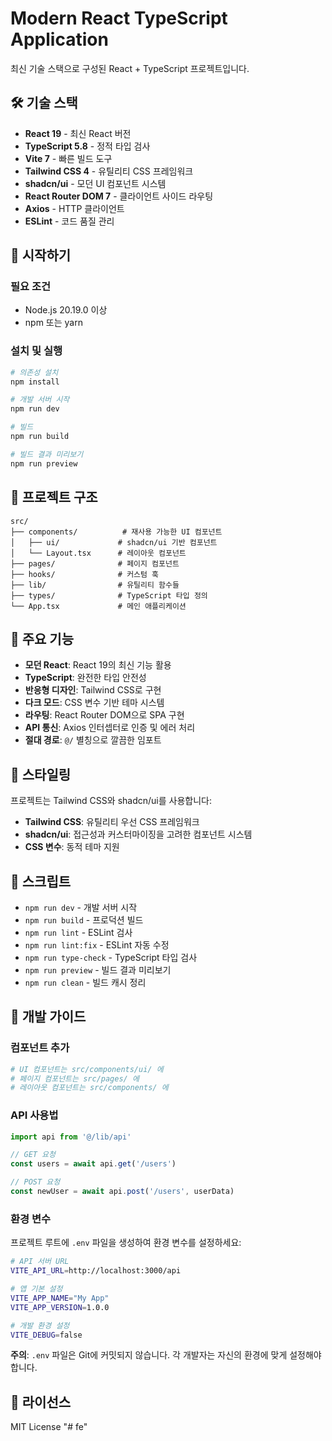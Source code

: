# Modern React TypeScript Application

최신 기술 스택으로 구성된 React + TypeScript 프로젝트입니다.

## 🛠️ 기술 스택

- **React 19** - 최신 React 버전
- **TypeScript 5.8** - 정적 타입 검사
- **Vite 7** - 빠른 빌드 도구
- **Tailwind CSS 4** - 유틸리티 CSS 프레임워크
- **shadcn/ui** - 모던 UI 컴포넌트 시스템
- **React Router DOM 7** - 클라이언트 사이드 라우팅
- **Axios** - HTTP 클라이언트
- **ESLint** - 코드 품질 관리

## 🚀 시작하기

### 필요 조건
- Node.js 20.19.0 이상
- npm 또는 yarn

### 설치 및 실행

```bash
# 의존성 설치
npm install

# 개발 서버 시작
npm run dev

# 빌드
npm run build

# 빌드 결과 미리보기
npm run preview
```

## 📁 프로젝트 구조

```
src/
├── components/          # 재사용 가능한 UI 컴포넌트
│   ├── ui/             # shadcn/ui 기반 컴포넌트
│   └── Layout.tsx      # 레이아웃 컴포넌트
├── pages/              # 페이지 컴포넌트
├── hooks/              # 커스텀 훅
├── lib/                # 유틸리티 함수들
├── types/              # TypeScript 타입 정의
└── App.tsx             # 메인 애플리케이션
```

## 🔧 주요 기능

- **모던 React**: React 19의 최신 기능 활용
- **TypeScript**: 완전한 타입 안전성
- **반응형 디자인**: Tailwind CSS로 구현
- **다크 모드**: CSS 변수 기반 테마 시스템
- **라우팅**: React Router DOM으로 SPA 구현
- **API 통신**: Axios 인터셉터로 인증 및 에러 처리
- **절대 경로**: `@/` 별칭으로 깔끔한 임포트

## 🎨 스타일링

프로젝트는 Tailwind CSS와 shadcn/ui를 사용합니다:

- **Tailwind CSS**: 유틸리티 우선 CSS 프레임워크
- **shadcn/ui**: 접근성과 커스터마이징을 고려한 컴포넌트 시스템
- **CSS 변수**: 동적 테마 지원

## 📝 스크립트

- `npm run dev` - 개발 서버 시작
- `npm run build` - 프로덕션 빌드
- `npm run lint` - ESLint 검사
- `npm run lint:fix` - ESLint 자동 수정
- `npm run type-check` - TypeScript 타입 검사
- `npm run preview` - 빌드 결과 미리보기
- `npm run clean` - 빌드 캐시 정리

## 🌟 개발 가이드

### 컴포넌트 추가
```bash
# UI 컴포넌트는 src/components/ui/ 에
# 페이지 컴포넌트는 src/pages/ 에
# 레이아웃 컴포넌트는 src/components/ 에
```

### API 사용법
```typescript
import api from '@/lib/api'

// GET 요청
const users = await api.get('/users')

// POST 요청
const newUser = await api.post('/users', userData)
```

### 환경 변수
프로젝트 루트에 `.env` 파일을 생성하여 환경 변수를 설정하세요:
```bash
# API 서버 URL
VITE_API_URL=http://localhost:3000/api

# 앱 기본 설정
VITE_APP_NAME="My App"
VITE_APP_VERSION=1.0.0

# 개발 환경 설정
VITE_DEBUG=false
```

**주의**: `.env` 파일은 Git에 커밋되지 않습니다. 각 개발자는 자신의 환경에 맞게 설정해야 합니다.

## 📄 라이선스

MIT License
"# fe" 
